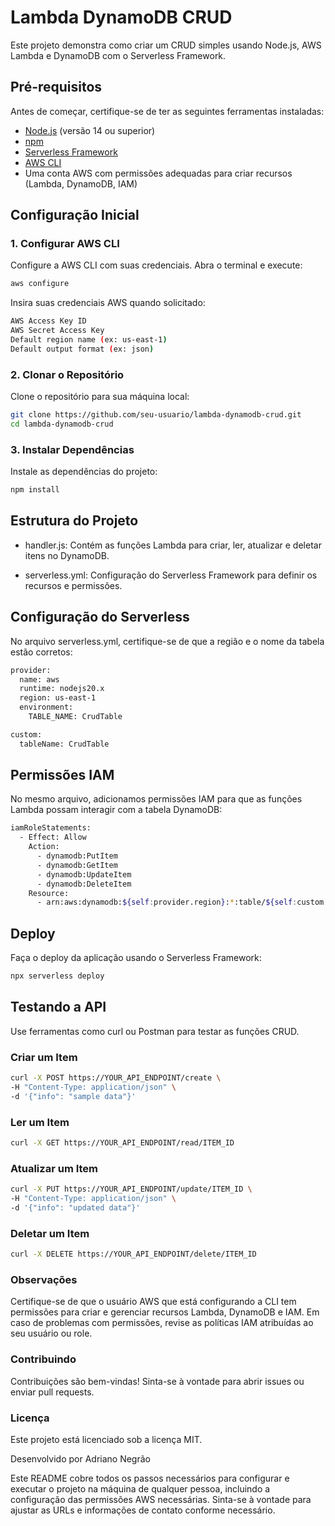 # Lambda DynamoDB CRUD

Este projeto demonstra como criar um CRUD simples usando Node.js, AWS Lambda e DynamoDB com o Serverless Framework.

## Pré-requisitos

Antes de começar, certifique-se de ter as seguintes ferramentas instaladas:

- [Node.js](https://nodejs.org/) (versão 14 ou superior)
- [npm](https://www.npmjs.com/)
- [Serverless Framework](https://www.serverless.com/)
- [AWS CLI](https://aws.amazon.com/cli/)
- Uma conta AWS com permissões adequadas para criar recursos (Lambda, DynamoDB, IAM)

## Configuração Inicial

### 1. Configurar AWS CLI

Configure a AWS CLI com suas credenciais. Abra o terminal e execute:

```bash
aws configure
```

Insira suas credenciais AWS quando solicitado:

```bash
AWS Access Key ID
AWS Secret Access Key
Default region name (ex: us-east-1)
Default output format (ex: json)
```

### 2. Clonar o Repositório

Clone o repositório para sua máquina local:

```bash
git clone https://github.com/seu-usuario/lambda-dynamodb-crud.git
cd lambda-dynamodb-crud
```

### 3. Instalar Dependências

Instale as dependências do projeto:

```bash
npm install
```

## Estrutura do Projeto

- handler.js: Contém as funções Lambda para criar, ler, atualizar e deletar itens no DynamoDB.

- serverless.yml: Configuração do Serverless Framework para definir os recursos e permissões.

## Configuração do Serverless

No arquivo serverless.yml, certifique-se de que a região e o nome da tabela estão corretos:

```bash
provider:
  name: aws
  runtime: nodejs20.x
  region: us-east-1
  environment:
    TABLE_NAME: CrudTable

custom:
  tableName: CrudTable
```

## Permissões IAM

No mesmo arquivo, adicionamos permissões IAM para que as funções Lambda possam interagir com a tabela DynamoDB:

```bash
iamRoleStatements:
  - Effect: Allow
    Action:
      - dynamodb:PutItem
      - dynamodb:GetItem
      - dynamodb:UpdateItem
      - dynamodb:DeleteItem
    Resource:
      - arn:aws:dynamodb:${self:provider.region}:*:table/${self:custom.tableName}
```

## Deploy

Faça o deploy da aplicação usando o Serverless Framework:

```bash
npx serverless deploy
```

## Testando a API

Use ferramentas como curl ou Postman para testar as funções CRUD.

### Criar um Item

```bash
curl -X POST https://YOUR_API_ENDPOINT/create \
-H "Content-Type: application/json" \
-d '{"info": "sample data"}'
```

### Ler um Item

```bash
curl -X GET https://YOUR_API_ENDPOINT/read/ITEM_ID
```


### Atualizar um Item

```bash
curl -X PUT https://YOUR_API_ENDPOINT/update/ITEM_ID \
-H "Content-Type: application/json" \
-d '{"info": "updated data"}'
```

### Deletar um Item

```bash
curl -X DELETE https://YOUR_API_ENDPOINT/delete/ITEM_ID
```

### Observações

Certifique-se de que o usuário AWS que está configurando a CLI tem permissões para criar e gerenciar recursos Lambda, DynamoDB e IAM.
Em caso de problemas com permissões, revise as políticas IAM atribuídas ao seu usuário ou role.

### Contribuindo
Contribuições são bem-vindas! Sinta-se à vontade para abrir issues ou enviar pull requests.

### Licença
Este projeto está licenciado sob a licença MIT.

Desenvolvido por Adriano Negrão


Este README cobre todos os passos necessários para configurar e executar o projeto na máquina de qualquer pessoa, incluindo a configuração das permissões AWS necessárias. Sinta-se à vontade para ajustar as URLs e informações de contato conforme necessário.